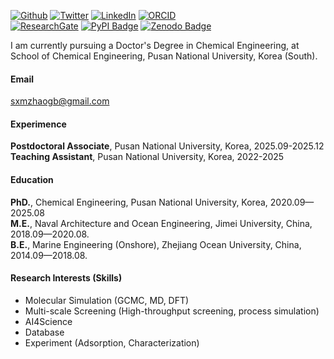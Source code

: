 

[![Github](https://img.shields.io/badge/sxm13-github-blue?logo=github)](https://github.com/sxm13)
[![Twitter](https://img.shields.io/badge/Twitter-@Guobin_Zhao-blue?logo=twitter)](https://twitter.com/Guobin_Zhao)
[![LinkedIn](https://img.shields.io/badge/LinkedIn-guobin--zhao--427818256-blue?logo=linkedin)](https://www.linkedin.com/in/guobin-zhao-427818256)
[![ORCID](https://img.shields.io/badge/ORCID-0000--0002--7728--4211-a6ce39?logo=orcid&logoColor=white)](https://orcid.org/0000-0002-7728-4211)                                                                 
[![ResearchGate](https://img.shields.io/badge/ResearchGate-00CCBB?logo=researchgate&logoColor=white)](https://www.researchgate.net/profile/Zhao-Guobin?ev=hdr_xprf)
[![PyPI Badge](https://img.shields.io/badge/PyPI-Guobin%20Zhao-3775A9?style=flat-square&logo=pypi&logoColor=white)](https://pypi.org/user/q342247760/)
[![Zenodo Badge](https://img.shields.io/badge/Zenodo-Guobin%20Zhao-FF6600?style=flat-square&logo=zenodo&logoColor=white)](https://zenodo.org/search?q=metadata.creators.person_or_org.name%3A%22ZHAO%2C%20GUOBIN%22&l=list&p=1&s=10&sort=bestmatch)                            
                                               
I am currently pursuing a Doctor's Degree in Chemical Engineering, at School of Chemical Engineering, Pusan National University, Korea (South).

#### Email
sxmzhaogb@gmail.com    

#### Experimence
**Postdoctoral Associate**, Pusan National University, Korea, 2025.09-2025.12          
**Teaching Assistant**, Pusan National University, Korea, 2022-2025                 

#### Education
**PhD.**, Chemical Engineering, Pusan National University, Korea, 2020.09—2025.08                             
**M.E.**, Naval Architecture and Ocean Engineering, Jimei University, China, 2018.09—2020.08.                               
**B.E.**, Marine Engineering (Onshore), Zhejiang Ocean University, China, 2014.09—2018.08.                             

#### Research Interests (Skills)
- Molecular Simulation (GCMC, MD, DFT)
- Multi-scale Screening (High-throughput screening, process simulation)
- AI4Science
- Database
- Experiment (Adsorption, Characterization)
